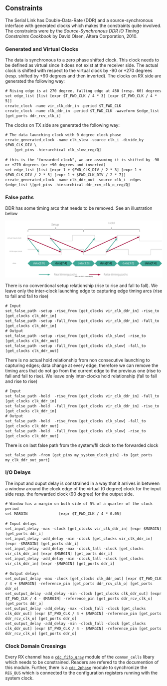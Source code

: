 ## Constraints
The Serial Link has Double-Data-Rate (DDR) and a source-synchronous interface with generated clocks which makes the constraints quite involved. The constraints were by the *Source-Synchronous DDR IO Timing Constraints Cookbook* by David Olsen, Altera Corporation, 2010.

### Generated and Virtual Clocks
The data is synchronous to a zero phase shifted clock. This clock needs to be defined as virtual since it does not exist at the receiver side. The actual clock is shifted with respect to the virtual clock by -90 or +270 degrees (resp. shifted by +90 degrees and then inverted). The clocks on RX side are generated the following way:

```sdc
# Rising edge is at 270 degree, falling edge at 450 (resp. 60) degrees
set edge_list [list [expr $T_FWD_CLK / 4 * 3] [expr $T_FWD_CLK / 4 * 5]]
create_clock -name vir_clk_ddr_in -period $T_FWD_CLK
create_clock -name clk_ddr_in -period $T_FWD_CLK -waveform $edge_list [get_ports ddr_rcv_clk_i]
```

The clocks on TX side are generated the following way:

```sdc
# The data launching clock with 0 degree clock phase
create_generated_clock -name clk_slow -source clk_i -divide_by $FWD_CLK_DIV \
    [get_pins -hierarchical clk_slow_reg/Q]

# this is the "forwarded clock", we are assuming it is shifted by -90 or +270 degrees (or +90 degrees and inverted)
set edge_list [list [expr 1 + $FWD_CLK_DIV / 2 * 3] [expr 1 + $FWD_CLK_DIV / 2 * 5] [expr 1 + $FWD_CLK_DIV / 2 * 7]]
create_generated_clock -name clk_ddr_out -source clk_i -edges $edge_list \[get_pins -hierarchical ddr_rcv_clk_o_reg/Q]
```

### False paths
DDR has some timing arcs that needs to be removed. See an illustration below

![False paths](fig/constraint.svg  "False paths")

There is no conventional setup relationship (rise to rise and fall to fall).
We leave only the inter-clock launching edge to capturing edge timing arcs (rise to fall and fall to rise)

```sdc
# Input
set_false_path -setup -rise_from [get_clocks vir_clk_ddr_in] -rise_to [get_clocks clk_ddr_in]
set_false_path -setup -fall_from [get_clocks vir_clk_ddr_in] -fall_to [get_clocks clk_ddr_in]
# Output
set_false_path -setup -rise_from [get_clocks clk_slow] -rise_to [get_clocks clk_ddr_out]
set_false_path -setup -fall_from [get_clocks clk_slow] -fall_to [get_clocks clk_ddr_out]
```

There is no actual hold relationship from non consecutive launching to capturing edges; data change at every edge, therefore we can remove the timing arcs that do not go from the current edge to the previous one (rise to fall and fall to rise). We leave only inter-clocks hold relationship (fall to fall and rise to rise)
```sdc
# Input
set_false_path -hold  -rise_from [get_clocks vir_clk_ddr_in] -fall_to [get_clocks clk_ddr_in]
set_false_path -hold  -fall_from [get_clocks vir_clk_ddr_in] -rise_to [get_clocks clk_ddr_in]
# Output
set_false_path -hold  -rise_from [get_clocks clk_slow] -fall_to [get_clocks clk_ddr_out]
set_false_path -hold  -fall_from [get_clocks clk_slow] -rise_to [get_clocks clk_ddr_out]
```

There is on last false path from the system/fll clock to the forwarded clock
```sdc
set_false_path -from [get_pins my_system_clock_pin] -to [get_ports my_clk_ddr_out_port]
```

### I/O Delays
The input and ouput delay is constrained in a way that it arrives in between a window around the clock edge of the virtual (0 degree) clock for the input side resp. the forwarded clock (90 degree) for the output side.

```sdc
# Window has a margin on both side of 5% of a quarter of the clock period
set MARGIN              [expr $T_FWD_CLK / 4 * 0.05]

# Input delays
set_input_delay -max -clock [get_clocks vir_clk_ddr_in] [expr $MARGIN] [get_ports ddr_i]
set_input_delay -add_delay -min -clock [get_clocks vir_clk_ddr_in] [expr -$MARGIN] [get_ports ddr_i]
set_input_delay -add_delay -max -clock_fall -clock [get_clocks vir_clk_ddr_in] [expr $MARGIN] [get_ports ddr_i]
set_input_delay -add_delay -min -clock_fall -clock [get_clocks vir_clk_ddr_in] [expr -$MARGIN] [get_ports ddr_i]

# Output delays
set_output_delay -max -clock [get_clocks clk_ddr_out] [expr $T_FWD_CLK / 4 + $MARGIN] -reference_pin [get_ports ddr_rcv_clk_o] [get_ports ddr_o]
set_output_delay -add_delay -min -clock [get_clocks clk_ddr_out] [expr $T_FWD_CLK / 4 - $MARGIN] -reference_pin [get_ports ddr_rcv_clk_o] [get_ports ddr_o]
set_output_delay -add_delay -max -clock_fall -clock [get_clocks clk_ddr_out] [expr $T_FWD_CLK / 4 + $MARGIN] -reference_pin [get_ports ddr_rcv_clk_o] [get_ports ddr_o]
set_output_delay -add_delay -min -clock_fall -clock [get_clocks clk_ddr_out] [expr $T_FWD_CLK / 4 - $MARGIN] -reference_pin [get_ports ddr_rcv_clk_o] [get_ports ddr_o]
```

### Clock Domain Crossings
Every RX channel has a [`cdc_fifo_gray`](https://github.com/pulp-platform/common_cells/blob/master/src/cdc_fifo_gray.sv) module of the `common_cells` libary which needs to be constrained. Readers are refered to the documention of this module. Further, there is a [`cdc_2phase`](https://github.com/pulp-platform/common_cells/blob/master/src/cdc_2phase.sv) module to synchronize the `REG_BUS` which is connected to the configuration registers running with the system clock.
